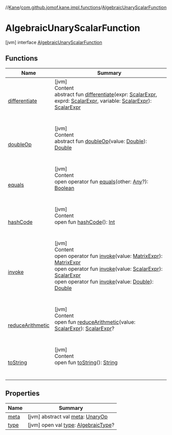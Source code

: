 //[Kane](../../index.md)/[com.github.jomof.kane.impl.functions](../index.md)/[AlgebraicUnaryScalarFunction](index.md)



# AlgebraicUnaryScalarFunction  
 [jvm] interface [AlgebraicUnaryScalarFunction](index.md)   


## Functions  
  
|  Name|  Summary| 
|---|---|
| <a name="com.github.jomof.kane.impl.functions/AlgebraicUnaryScalarFunction/differentiate/#com.github.jomof.kane.ScalarExpr#com.github.jomof.kane.ScalarExpr#com.github.jomof.kane.ScalarExpr/PointingToDeclaration/"></a>[differentiate](differentiate.md)| <a name="com.github.jomof.kane.impl.functions/AlgebraicUnaryScalarFunction/differentiate/#com.github.jomof.kane.ScalarExpr#com.github.jomof.kane.ScalarExpr#com.github.jomof.kane.ScalarExpr/PointingToDeclaration/"></a>[jvm]  <br>Content  <br>abstract fun [differentiate](differentiate.md)(expr: [ScalarExpr](../../com.github.jomof.kane/-scalar-expr/index.md), exprd: [ScalarExpr](../../com.github.jomof.kane/-scalar-expr/index.md), variable: [ScalarExpr](../../com.github.jomof.kane/-scalar-expr/index.md)): [ScalarExpr](../../com.github.jomof.kane/-scalar-expr/index.md)  <br><br><br>
| <a name="com.github.jomof.kane.impl.functions/AlgebraicUnaryScalarFunction/doubleOp/#kotlin.Double/PointingToDeclaration/"></a>[doubleOp](double-op.md)| <a name="com.github.jomof.kane.impl.functions/AlgebraicUnaryScalarFunction/doubleOp/#kotlin.Double/PointingToDeclaration/"></a>[jvm]  <br>Content  <br>abstract fun [doubleOp](double-op.md)(value: [Double](https://kotlinlang.org/api/latest/jvm/stdlib/kotlin/-double/index.html)): [Double](https://kotlinlang.org/api/latest/jvm/stdlib/kotlin/-double/index.html)  <br><br><br>
| <a name="kotlin/Any/equals/#kotlin.Any?/PointingToDeclaration/"></a>[equals](../../com.github.jomof.kane.impl.types/-double-algebraic-type/index.md#%5Bkotlin%2FAny%2Fequals%2F%23kotlin.Any%3F%2FPointingToDeclaration%2F%5D%2FFunctions%2F-1386623462)| <a name="kotlin/Any/equals/#kotlin.Any?/PointingToDeclaration/"></a>[jvm]  <br>Content  <br>open operator fun [equals](../../com.github.jomof.kane.impl.types/-double-algebraic-type/index.md#%5Bkotlin%2FAny%2Fequals%2F%23kotlin.Any%3F%2FPointingToDeclaration%2F%5D%2FFunctions%2F-1386623462)(other: [Any](https://kotlinlang.org/api/latest/jvm/stdlib/kotlin/-any/index.html)?): [Boolean](https://kotlinlang.org/api/latest/jvm/stdlib/kotlin/-boolean/index.html)  <br><br><br>
| <a name="kotlin/Any/hashCode/#/PointingToDeclaration/"></a>[hashCode](../../com.github.jomof.kane.impl.types/-double-algebraic-type/index.md#%5Bkotlin%2FAny%2FhashCode%2F%23%2FPointingToDeclaration%2F%5D%2FFunctions%2F-1386623462)| <a name="kotlin/Any/hashCode/#/PointingToDeclaration/"></a>[jvm]  <br>Content  <br>open fun [hashCode](../../com.github.jomof.kane.impl.types/-double-algebraic-type/index.md#%5Bkotlin%2FAny%2FhashCode%2F%23%2FPointingToDeclaration%2F%5D%2FFunctions%2F-1386623462)(): [Int](https://kotlinlang.org/api/latest/jvm/stdlib/kotlin/-int/index.html)  <br><br><br>
| <a name="com.github.jomof.kane.impl.functions/AlgebraicUnaryScalarFunction/invoke/#com.github.jomof.kane.MatrixExpr/PointingToDeclaration/"></a>[invoke](invoke.md)| <a name="com.github.jomof.kane.impl.functions/AlgebraicUnaryScalarFunction/invoke/#com.github.jomof.kane.MatrixExpr/PointingToDeclaration/"></a>[jvm]  <br>Content  <br>open operator fun [invoke](invoke.md)(value: [MatrixExpr](../../com.github.jomof.kane/-matrix-expr/index.md)): [MatrixExpr](../../com.github.jomof.kane/-matrix-expr/index.md)  <br>open operator fun [invoke](invoke.md)(value: [ScalarExpr](../../com.github.jomof.kane/-scalar-expr/index.md)): [ScalarExpr](../../com.github.jomof.kane/-scalar-expr/index.md)  <br>open operator fun [invoke](invoke.md)(value: [Double](https://kotlinlang.org/api/latest/jvm/stdlib/kotlin/-double/index.html)): [Double](https://kotlinlang.org/api/latest/jvm/stdlib/kotlin/-double/index.html)  <br><br><br>
| <a name="com.github.jomof.kane.impl.functions/AlgebraicUnaryScalarFunction/reduceArithmetic/#com.github.jomof.kane.ScalarExpr/PointingToDeclaration/"></a>[reduceArithmetic](reduce-arithmetic.md)| <a name="com.github.jomof.kane.impl.functions/AlgebraicUnaryScalarFunction/reduceArithmetic/#com.github.jomof.kane.ScalarExpr/PointingToDeclaration/"></a>[jvm]  <br>Content  <br>open fun [reduceArithmetic](reduce-arithmetic.md)(value: [ScalarExpr](../../com.github.jomof.kane/-scalar-expr/index.md)): [ScalarExpr](../../com.github.jomof.kane/-scalar-expr/index.md)?  <br><br><br>
| <a name="kotlin/Any/toString/#/PointingToDeclaration/"></a>[toString](../../com.github.jomof.kane.impl.types/-object-kane-type/-companion/index.md#%5Bkotlin%2FAny%2FtoString%2F%23%2FPointingToDeclaration%2F%5D%2FFunctions%2F-1386623462)| <a name="kotlin/Any/toString/#/PointingToDeclaration/"></a>[jvm]  <br>Content  <br>open fun [toString](../../com.github.jomof.kane.impl.types/-object-kane-type/-companion/index.md#%5Bkotlin%2FAny%2FtoString%2F%23%2FPointingToDeclaration%2F%5D%2FFunctions%2F-1386623462)(): [String](https://kotlinlang.org/api/latest/jvm/stdlib/kotlin/-string/index.html)  <br><br><br>


## Properties  
  
|  Name|  Summary| 
|---|---|
| <a name="com.github.jomof.kane.impl.functions/AlgebraicUnaryScalarFunction/meta/#/PointingToDeclaration/"></a>[meta](meta.md)| <a name="com.github.jomof.kane.impl.functions/AlgebraicUnaryScalarFunction/meta/#/PointingToDeclaration/"></a> [jvm] abstract val [meta](meta.md): [UnaryOp](../../com.github.jomof.kane.impl/-unary-op/index.md)   <br>
| <a name="com.github.jomof.kane.impl.functions/AlgebraicUnaryScalarFunction/type/#/PointingToDeclaration/"></a>[type](type.md)| <a name="com.github.jomof.kane.impl.functions/AlgebraicUnaryScalarFunction/type/#/PointingToDeclaration/"></a> [jvm] open val [type](type.md): [AlgebraicType](../../com.github.jomof.kane.impl.types/-algebraic-type/index.md)?   <br>

